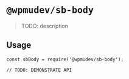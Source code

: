 # `@wpmudev/sb-body`

> TODO: description

## Usage

```
const sbBody = require('@wpmudev/sb-body');

// TODO: DEMONSTRATE API
```
